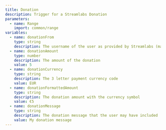 ```yaml
---
title: Donation
description: Trigger for a Streamlabs Donation
parameters:
  - name: Range
    import: common/range
variables:
  - name: donationFrom
    type: string
    description: The username of the user as provided by Streamlabs (may not be from Twitch)
  - name: donationAmount
    type: number
    description: The amount of the donation
    value: 5
  - name: donationCurrency
    type: string
    description: The 3 letter payment currency code
    value: EUR
  - name: donationFormattedAmount
    type: string
    description: The donation amount with the currency symbol
    value: €5
  - name: donationMessage
    type: string
    description: The donation message that the user may have included
    value: My donation message
---
```

